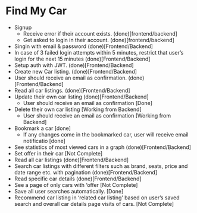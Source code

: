 # Find My Car
* Signup
    * Receive error if their account exists. (done)[frontend/backend] 
    * Get asked to login in their account. (done)[frontend/backend]
* Singin with email & password (done)[Frontend/Backend]
* In case of 3 failed login attempts within 5 minutes, restrict that user’s login for the next 15 minutes (done)[Frontend/Backend]
* Setup auth with JWT. (done)[Frontend/Backend]
* Create new Car listing. (done)[Frontend/Backend]
* User should receive an email as confirmation. (done)[Frontend/Backend]
* Read all car listings. (done)[Frontend/Backend]
* Update their own car listing (done)[Frontend/Backend]
    * User should receive an email as confirmation [Done]
* Delete their own car listing [Working from Backend]
    * User should receive an email as confirmation [Working from Backend]
* Bookmark a car [done]
    * If any changes come in the bookmarked car, user will receive email notificatio [done]
* See statistics of most viewed cars in a graph (done)[Frontend/Backend]
* Set offer in their car [Not Complete]
* Read all car listings (done)[Frontend/Backend]
* Search car listings with different filters such as brand, seats, price and date range etc. with pagination (done)[Frontend/Backend]
* Read specific car details (done)[Frontend/Backend]
* See a page of only cars with ‘offer [Not Complete]
* Save all user searches automatically. [Done]
* Recommend car listing in ‘related car listing’ based on user’s saved search and overall car details page visits of cars. [Not Complete]